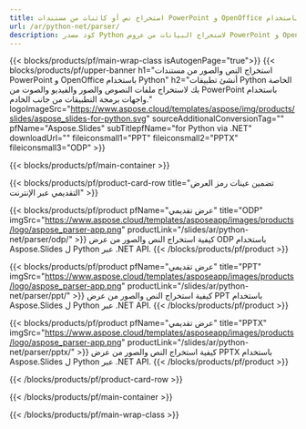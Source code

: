 ```yaml
---
title: استخراج نص أو كائنات من مستندات PowerPoint و OpenOffice باستخدام Python
url: /ar/python-net/parser/
description: كود مصدر Python لاستخراج البيانات من عروض PowerPoint و OpenOffice التقديمية.
---
```


{{< blocks/products/pf/main-wrap-class isAutogenPage="true">}}
{{< blocks/products/pf/upper-banner h1="استخراج النص والصور من مستندات PowerPoint و OpenOffice باستخدام Python" h2="أنشئ تطبيقات Python الخاصة بك لاستخراج ملفات النصوص والصور والفيديو والصوت من PowerPoint باستخدام واجهات برمجة التطبيقات من جانب الخادم." logoImageSrc="https://www.aspose.cloud/templates/aspose/img/products/slides/aspose_slides-for-python.svg" sourceAdditionalConversionTag="" pfName="Aspose.Slides" subTitlepfName="for Python via .NET" downloadUrl="" fileiconsmall1="PPT" fileiconsmall2="PPTX" fileiconsmall3="ODP" >}}

{{< blocks/products/pf/main-container >}}

{{< blocks/products/pf/product-card-row title="تضمين عينات رمز العرض التقديمي عبر الإنترنت" >}}

{{< blocks/products/pf/product pfName="عرض تقديمي" title="ODP" imgSrc="https://www.aspose.cloud/templates/asposeapp/images/products/logo/aspose_parser-app.png" productLink="/slides/ar/python-net/parser/odp/" >}}
كيفية استخراج النص والصور من عرض ODP باستخدام Aspose.Slides ل Python عبر .NET API.
{{< /blocks/products/pf/product >}}

{{< blocks/products/pf/product pfName="عرض تقديمي" title="PPT" imgSrc="https://www.aspose.cloud/templates/asposeapp/images/products/logo/aspose_parser-app.png" productLink="/slides/ar/python-net/parser/ppt/" >}}
كيفية استخراج النص والصور من عرض PPT باستخدام Aspose.Slides ل Python عبر .NET API.
{{< /blocks/products/pf/product >}}

{{< blocks/products/pf/product pfName="عرض تقديمي" title="PPTX" imgSrc="https://www.aspose.cloud/templates/asposeapp/images/products/logo/aspose_parser-app.png" productLink="/slides/ar/python-net/parser/pptx/" >}}
كيفية استخراج النص والصور من عرض PPTX باستخدام Aspose.Slides ل Python عبر .NET API.
{{< /blocks/products/pf/product >}}



{{< /blocks/products/pf/product-card-row >}}

{{< /blocks/products/pf/main-container >}}
    
{{< /blocks/products/pf/main-wrap-class >}}